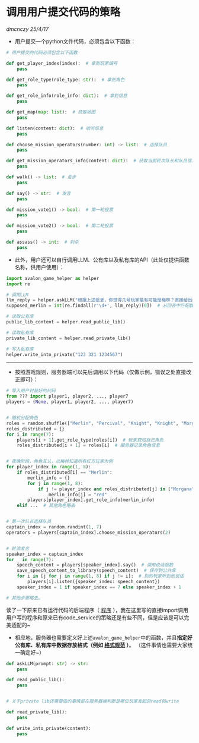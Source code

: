 # 调用用户提交代码的策略

*dmcnczy 25/4/17*

- 用户提交一个python文件代码，必须包含以下函数：

```python
# 用户提交的代码必须包含以下函数

def get_player_index(index):  # 拿到玩家编号
    pass

def get_role_type(role_type: str):  # 拿到角色
    pass

def get_role_info(role_info: dict):  # 拿到信息
    pass

def get_map(map: list):  # 获取地图
    pass

def listen(content: dict):  # 收听信息
    pass

def choose_mission_operators(number: int) -> list:  # 选择队员
    pass

def get_mission_operators_info(content: dict):  # 获取当前轮次队长和队员信息
    pass

def walk() -> list:  # 走步
    pass

def say() -> str:  # 发言
    pass

def mission_vote1() -> bool:  # 第一轮投票
    pass

def mission_vote2() -> bool:  # 第二轮投票
    pass

def assass() -> int:  # 刺杀
    pass

```

- 此外，用户还可以自行调用LLM、公有库以及私有库的API（此处仅提供函数名称，供用户使用）：

```python
import avalon_game_helper as helper
import re

# 调用LLM
llm_reply = helper.askLLM("根据上述信息，你觉得几号玩家最有可能是梅林？直接给出结论，不要在回答中有任何其他分析过程。")
supposed_merlin = int(re.findall(r'\d+', llm_reply)[0])  # 从回答中匹配数字

# 读取公有库
public_lib_content = helper.read_public_lib()

# 读取私有库
private_lib_content = helper.read_private_lib()

# 写入私有库
helper.write_into_private("123 321 1234567")

```

---

- 按照游戏规则，服务器端可以先后调用以下代码（仅做示例，错误之处直接改正即可）：

```python
# 导入用户封装好的代码
from ??? import player1, player2, ..., player7
players = (None, player1, player2, ..., player7)


# 随机分配角色
roles = random.shuffle(["Merlin", "Percival", "Knight", "Knight", "Morgana", "Assassin", "Oberon"])
roles_distributed = {}
for i in range(7):
    players[i + 1].get_role_type(roles[i])  # 玩家获知自己角色
    roles_distributed[i + 1] = roles[i]  # 服务器记录角色信息


# 夜晚阶段，角色互认，以梅林知道所有红方玩家为例
for player_index in range(1, 8):
    if roles_distributed[i] == "Merlin":
        merlin_info = {}
        for j in range(1, 8):
            if j != player_index and roles_distributed[j] in ["Morgana", "Assassin", "Oberon"]:
                merlin_info[j] = "red"
        players[player_index].get_role_info(merlin_info)
    elif ...  # 其他角色略去


# 第一次队长选择队员
captain_index = random.randint(1, 7)
operators = players[captain_index].choose_mission_operators(2)


# 轮流发言
speaker_index = captain_index
for _ in range(7):
    speech_content = players[speaker_index].say()  # 调用说话函数
    save_speech_content_to_library(speech_content)  # 保存到公共库
    for i in [j for j in range(1, 8) if j != i]:  # 别的玩家听到他说话
        players[i].listen({speaker_index: speech_content})
    speaker_index = 1 if speaker_index == 7 else speaker_index + 1

# 其他步骤略去…

```

读了一下原来已有运行代码的后端程序（ [程序](/platform/services/code_service.py) ），我在这里写的直接import调用用户写的程序和原来已有code_service的策略还是有些不同，但是应该是可以完美适配的~

- 相应地，服务器也需要定义好上述`avalon_game_helper`中的函数，并且**指定好公有库、私有库中数据存放格式（例如 [格式规范](./io/reference/io_standard.md) ）**。 （这件事情也需要大家统一确定好~）

```python
def askLLM(prompt: str) -> str:
    pass

def read_public_lib():
    pass


# 关于private lib还需要做的事情是在服务器端判断是哪位玩家发起的read和write

def read_private_lib():
    pass

def write_into_private(content):
    pass

```